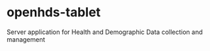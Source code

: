 openhds-tablet
==============

Server application for Health and Demographic Data collection and management